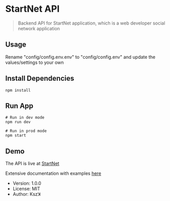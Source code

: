 # StartNet API

> Backend API for StartNet application, which is a web developer social network application

## Usage

Rename "config/config.env.env" to "config/config.env" and update the values/settings to your own

## Install Dependencies

```
npm install
```

## Run App

```
# Run in dev mode
npm run dev

# Run in prod mode
npm start
```

## Demo

The API is live at [StartNet](https://start-net.herokuapp.com)

Extensive documentation with examples [here](https://start-net.herokuapp.com/index.html)

- Version: 1.0.0
- License: MIT
- Author: Kszꓘ
